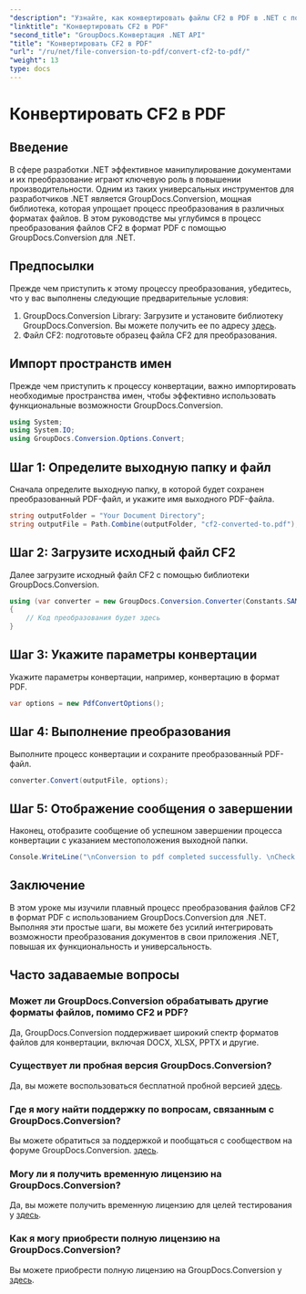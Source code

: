 ```yaml
---
"description": "Узнайте, как конвертировать файлы CF2 в PDF в .NET с помощью GroupDocs.Conversion. Упростите свои задачи по управлению документами без усилий."
"linktitle": "Конвертировать CF2 в PDF"
"second_title": "GroupDocs.Конвертация .NET API"
"title": "Конвертировать CF2 в PDF"
"url": "/ru/net/file-conversion-to-pdf/convert-cf2-to-pdf/"
"weight": 13
type: docs
---
```

# Конвертировать CF2 в PDF

## Введение
В сфере разработки .NET эффективное манипулирование документами и их преобразование играют ключевую роль в повышении производительности. Одним из таких универсальных инструментов для разработчиков .NET является GroupDocs.Conversion, мощная библиотека, которая упрощает процесс преобразования в различных форматах файлов. В этом руководстве мы углубимся в процесс преобразования файлов CF2 в формат PDF с помощью GroupDocs.Conversion для .NET.
## Предпосылки
Прежде чем приступить к этому процессу преобразования, убедитесь, что у вас выполнены следующие предварительные условия:
1. GroupDocs.Conversion Library: Загрузите и установите библиотеку GroupDocs.Conversion. Вы можете получить ее по адресу [здесь](https://releases.groupdocs.com/conversion/net/).
2. Файл CF2: подготовьте образец файла CF2 для преобразования.

## Импорт пространств имен
Прежде чем приступить к процессу конвертации, важно импортировать необходимые пространства имен, чтобы эффективно использовать функциональные возможности GroupDocs.Conversion.
```csharp
using System;
using System.IO;
using GroupDocs.Conversion.Options.Convert;
```
## Шаг 1: Определите выходную папку и файл
Сначала определите выходную папку, в которой будет сохранен преобразованный PDF-файл, и укажите имя выходного PDF-файла.
```csharp
string outputFolder = "Your Document Directory";
string outputFile = Path.Combine(outputFolder, "cf2-converted-to.pdf");
```
## Шаг 2: Загрузите исходный файл CF2
Далее загрузите исходный файл CF2 с помощью библиотеки GroupDocs.Conversion.
```csharp
using (var converter = new GroupDocs.Conversion.Converter(Constants.SAMPLE_CF2))
{
    // Код преобразования будет здесь
}
```
## Шаг 3: Укажите параметры конвертации
Укажите параметры конвертации, например, конвертацию в формат PDF.
```csharp
var options = new PdfConvertOptions();
```
## Шаг 4: Выполнение преобразования
Выполните процесс конвертации и сохраните преобразованный PDF-файл.
```csharp
converter.Convert(outputFile, options);
```
## Шаг 5: Отображение сообщения о завершении
Наконец, отобразите сообщение об успешном завершении процесса конвертации с указанием местоположения выходной папки.
```csharp
Console.WriteLine("\nConversion to pdf completed successfully. \nCheck output in {0}", outputFolder);
```

## Заключение
В этом уроке мы изучили плавный процесс преобразования файлов CF2 в формат PDF с использованием GroupDocs.Conversion для .NET. Выполняя эти простые шаги, вы можете без усилий интегрировать возможности преобразования документов в свои приложения .NET, повышая их функциональность и универсальность.
## Часто задаваемые вопросы
### Может ли GroupDocs.Conversion обрабатывать другие форматы файлов, помимо CF2 и PDF?
Да, GroupDocs.Conversion поддерживает широкий спектр форматов файлов для конвертации, включая DOCX, XLSX, PPTX и другие.
### Существует ли пробная версия GroupDocs.Conversion?
Да, вы можете воспользоваться бесплатной пробной версией [здесь](https://releases.groupdocs.com/).
### Где я могу найти поддержку по вопросам, связанным с GroupDocs.Conversion?
Вы можете обратиться за поддержкой и пообщаться с сообществом на форуме GroupDocs.Conversion. [здесь](https://forum.groupdocs.com/c/conversion/11).
### Могу ли я получить временную лицензию на GroupDocs.Conversion?
Да, вы можете получить временную лицензию для целей тестирования у [здесь](https://purchase.groupdocs.com/temporary-license/).
### Как я могу приобрести полную лицензию на GroupDocs.Conversion?
Вы можете приобрести полную лицензию на GroupDocs.Conversion у [здесь](https://purchase.groupdocs.com/buy).